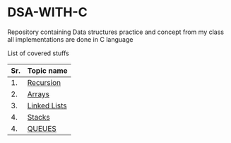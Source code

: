 # DSA-WITH-C

Repository containing Data structures practice and concept from my class all implementations are done in C language

List of covered stuffs

|Sr.| Topic name         |
|---|--------------------|
|1.| [Recursion](./recursion/)|
|2.| [Arrays](./Arrays/)|
|3.| [Linked Lists](./LinkedLists/)|
|4.| [Stacks](./Stacks/)|
|4.| [QUEUES](./Queue/)|
